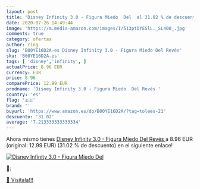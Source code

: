 ```yaml
---
layout: post
title: 'Disney Infinity 3.0 - Figura Miedo  Del  al 31.02 % de descuento'
date: 2020-07-26 14:49:44
image: 'https://m.media-amazon.com/images/I/513ptDYESlL._SL400_.jpg'
comments: true
category: ofertas
author: ring
slug: 'B00YE16D2A-es Disney Infinity 3.0 - Figura Miedo Del Revés'
sku: 'B00YE16D2A-es'
tags: [ 'disney','infinity', ]
actualPrice: 8.96 EUR
currency: EUR
price: 8.96
comparePrice: 12.99 EUR
prodname: 'Disney Infinity 3.0 - Figura Miedo  Del Revés '
country: 'es'
flag: '🇪🇸'
brand: ''
buyurl: 'https://www.amazon.es/dp/B00YE16D2A/?tag=tolees-21'
descuento: '31.02'
average: '7.213333333333334'
---
```


Ahora mismo tienes [Disney Infinity 3.0 - Figura Miedo  Del Revés ](https://www.amazon.es/dp/B00YE16D2A/?tag=tolees-21) a 8.96 EUR (original: 12.99 EUR) (31.02 %  de descuento) en el siguiente enlace!

[![Disney Infinity 3.0 - Figura Miedo  Del ](https://m.media-amazon.com/images/I/513ptDYESlL._SL400_.jpg)](https://www.amazon.es/dp/B00YE16D2A/?tag=tolees-21)

🔎:


[🛒 Visítala!!!](https://www.amazon.es/dp/B00YE16D2A/?tag=tolees-21)
